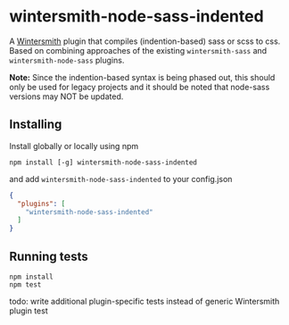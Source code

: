 wintersmith-node-sass-indented
==================

A [Wintersmith](https://github.com/jnordberg/wintersmith) plugin that compiles (indention-based) sass or scss to css. Based on combining approaches of the existing `wintersmith-sass` and `wintersmith-node-sass` plugins.

**Note:** Since the indention-based syntax is being phased out, this should only be used for legacy projects and it should be noted that node-sass versions may NOT be updated.

## Installing

Install globally or locally using npm

```
npm install [-g] wintersmith-node-sass-indented
```

and add `wintersmith-node-sass-indented` to your config.json

```json
{
  "plugins": [
    "wintersmith-node-sass-indented"
  ]
}
```

## Running tests

```
npm install
npm test
```

todo: write additional plugin-specific tests instead of generic Wintersmith plugin test
